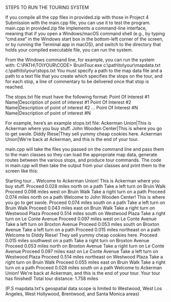 STEPS TO RUN THE TOURING SYSTEM

If you compile all the cpp files in provided.zip with those in Project 4 Submission with the main.cpp file, you can use it to test the program.
main.cpp in provided.zip file implements a command-line interface, meaning that if you open a
Windows/macOS command shell (e.g., by typing “cmd.exe” in the Windows start box in the
bottom-left corner of the screen, or by running the Terminal app in macOS), and switch to the
directory that holds your compiled executable file, you can run the system.

From the Windows command line, for example, you can run the system with:
C:\PATH\TO\YOUR\CODE> BruinTour.exe c:\path\to\your\mapdata.txt c:\path\to\your\stops.txt
You must specify a path to the map data file and a path to a text file that you create which
specifies the stops on the tour, and for each stop, a line of commentary to be delivered once
that stop is reached. 

The stops.txt file must have the following format:
Point Of Interest #1 Name|Description of point of interest #1
Point Of Interest #2 Name|Description of point of interest #2
…
Point Of Interest #N Name|Description of point of interest #N

For example, here’s an example stops.txt file:
Ackerman Union|This is Ackerman where you buy stuff.
John Wooden Center|This is where you go to get swole.
Diddy Riese|They sell yummy cheap cookies here.
Ackerman Union|We're back at Ackerman, and this is the end of your tour.

main.cpp will take the files you passed on the command line and pass them to the main
classes so they can load the appropriate map data, generate routes between the various stops,
and produce tour commands. The code in main.cpp will then take the output from your classes
and print them to the screen like this:

Starting tour...
Welcome to Ackerman Union!
This is Ackerman where you buy stuff.
Proceed 0.028 miles north on a path
Take a left turn on Bruin Walk
Proceed 0.098 miles west on Bruin Walk
Take a right turn on a path
Proceed 0.074 miles north on a path
Welcome to John Wooden Center!
This is where you go to get swole.
Proceed 0.074 miles south on a path
Take a left turn on Bruin Walk
Proceed 0.043 miles east on Bruin Walk
Take a right turn on Westwood Plaza
Proceed 0.514 miles south on Westwood Plaza
Take a right turn on Le Conte Avenue
Proceed 0.097 miles west on Le Conte Avenue
Take a left turn on Broxton Avenue
Proceed 0.053 miles south on Broxton Avenue
Take a left turn on a path
Proceed 0.015 miles northeast on a path
Welcome to Diddy Riese!
They sell yummy cheap cookies here.
Proceed 0.015 miles southwest on a path
Take a right turn on Broxton Avenue
Proceed 0.053 miles north on Broxton Avenue
Take a right turn on Le Conte Avenue
Proceed 0.097 miles east on Le Conte Avenue
Take a left turn on Westwood Plaza
Proceed 0.514 miles northeast on Westwood Plaza
Take a right turn on Bruin Walk
Proceed 0.055 miles east on Bruin Walk
Take a right turn on a path
Proceed 0.028 miles south on a path
Welcome to Ackerman Union!
We're back at Ackerman, and this is the end of your tour.
Your tour has finished!
Total tour distance: 1.758 miles

(P.S mapdata.txt's geospatial data scope is limited to Westwood, West Los Angeles, West Hollywood, Brentwood, and Santa Monica
areas)
